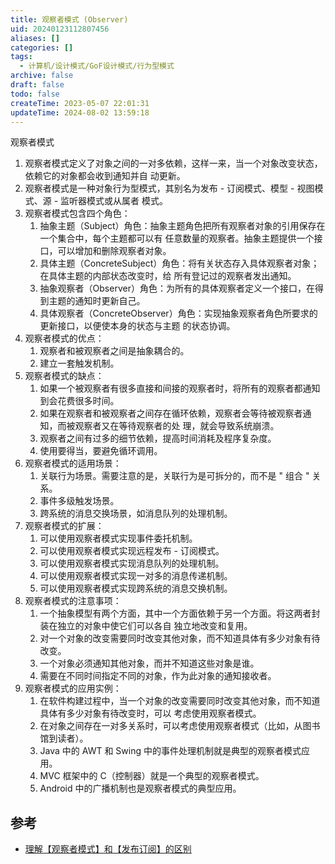 ```yaml
---
title: 观察者模式 (Observer)
uid: 20240123112807456
aliases: []
categories: []
tags:
  - 计算机/设计模式/GoF设计模式/行为型模式
archive: false
draft: false
todo: false
createTime: 2023-05-07 22:01:31
updateTime: 2024-08-02 13:59:18
---
```


观察者模式

1. 观察者模式定义了对象之间的一对多依赖，这样一来，当一个对象改变状态，依赖它的对象都会收到通知并自
   动更新。
2. 观察者模式是一种对象行为型模式，其别名为发布 - 订阅模式、模型 - 视图模式、源 - 监听器模式或从属者
   模式。
3. 观察者模式包含四个角色：
   1. 抽象主题（Subject）角色：抽象主题角色把所有观察者对象的引用保存在一个集合中，每个主题都可以有
      任意数量的观察者。抽象主题提供一个接口，可以增加和删除观察者对象。
   2. 具体主题（ConcreteSubject）角色：将有关状态存入具体观察者对象；在具体主题的内部状态改变时，给
      所有登记过的观察者发出通知。
   3. 抽象观察者（Observer）角色：为所有的具体观察者定义一个接口，在得到主题的通知时更新自己。
   4. 具体观察者（ConcreteObserver）角色：实现抽象观察者角色所要求的更新接口，以便使本身的状态与主题
      的状态协调。
4. 观察者模式的优点：
   1. 观察者和被观察者之间是抽象耦合的。
   2. 建立一套触发机制。
5. 观察者模式的缺点：
   1. 如果一个被观察者有很多直接和间接的观察者时，将所有的观察者都通知到会花费很多时间。
   2. 如果在观察者和被观察者之间存在循环依赖，观察者会等待被观察者通知，而被观察者又在等待观察者的处
      理，就会导致系统崩溃。
   3. 观察者之间有过多的细节依赖，提高时间消耗及程序复杂度。
   4. 使用要得当，要避免循环调用。
6. 观察者模式的适用场景：
   1. 关联行为场景。需要注意的是，关联行为是可拆分的，而不是 " 组合 " 关系。
   2. 事件多级触发场景。
   3. 跨系统的消息交换场景，如消息队列的处理机制。
7. 观察者模式的扩展：
   1. 可以使用观察者模式实现事件委托机制。
   2. 可以使用观察者模式实现远程发布 - 订阅模式。
   3. 可以使用观察者模式实现消息队列的处理机制。
   4. 可以使用观察者模式实现一对多的消息传递机制。
   5. 可以使用观察者模式实现跨系统的消息交换机制。
8. 观察者模式的注意事项：
   1. 一个抽象模型有两个方面，其中一个方面依赖于另一个方面。将这两者封装在独立的对象中使它们可以各自
      独立地改变和复用。
   2. 对一个对象的改变需要同时改变其他对象，而不知道具体有多少对象有待改变。
   3. 一个对象必须通知其他对象，而并不知道这些对象是谁。
   4. 需要在不同时间指定不同的对象，作为此对象的通知接收者。
9. 观察者模式的应用实例：
   1. 在软件构建过程中，当一个对象的改变需要同时改变其他对象，而不知道具体有多少对象有待改变时，可以
      考虑使用观察者模式。
   2. 在对象之间存在一对多关系时，可以考虑使用观察者模式（比如，从图书馆到读者）。
   3. Java 中的 AWT 和 Swing 中的事件处理机制就是典型的观察者模式应用。
   4. MVC 框架中的 C（控制器）就是一个典型的观察者模式。
   5. Android 中的广播机制也是观察者模式的典型应用。

## 参考

- [理解【观察者模式】和【发布订阅】的区别](https://juejin.cn/post/6978728619782701087)
